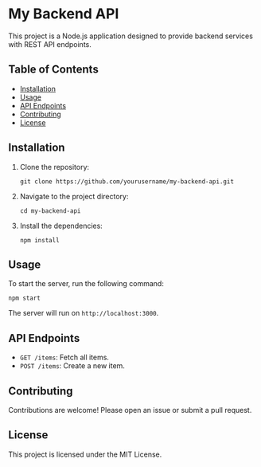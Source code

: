 # My Backend API

This project is a Node.js application designed to provide backend services with REST API endpoints.

## Table of Contents

- [Installation](#installation)
- [Usage](#usage)
- [API Endpoints](#api-endpoints)
- [Contributing](#contributing)
- [License](#license)

## Installation

1. Clone the repository:
   ```
   git clone https://github.com/yourusername/my-backend-api.git
   ```

2. Navigate to the project directory:
   ```
   cd my-backend-api
   ```

3. Install the dependencies:
   ```
   npm install
   ```

## Usage

To start the server, run the following command:
```
npm start
```

The server will run on `http://localhost:3000`.

## API Endpoints

- `GET /items`: Fetch all items.
- `POST /items`: Create a new item.

## Contributing

Contributions are welcome! Please open an issue or submit a pull request.

## License

This project is licensed under the MIT License.